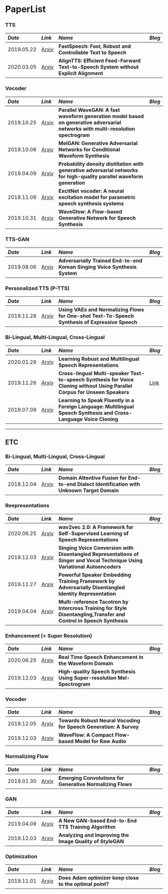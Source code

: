 # PaperList

### TTS
*Date*  |  *Link* |  *Name*  | *Blog* |
:--- | :--- | :--- | :--- |
2019.05.22  |  [Arxiv](https://arxiv.org/abs/1905.09263)  | **FastSpeech: Fast, Robust and Controllable Text to Speech** |  |
2020.03.05  |  [Arxiv](https://arxiv.org/abs/2003.01950)  | **AlignTTS: Efficient Feed-Forward Text-to-Speech System without Explicit Alignment** |  |


### Vocoder
*Date*  |  *Link* |  *Name*  | *Blog* |
:--- | :--- | :--- | :--- |
2019.10.25  |  [Arxiv](https://arxiv.org/abs/1910.11480)  | **Parallel WaveGAN: A fast waveform generation model based on generative adversarial networks with multi-resolution spectrogram** |  |
2019.10.08  |  [Arxiv](https://arxiv.org/abs/1910.06711)  | **MelGAN: Generative Adversarial Networks for Conditional Waveform Synthesis** |  |
2019.04.09  |  [Arxiv](https://arxiv.org/abs/1904.04472)  | **Probability density distillation with generative adversarial networks for high-quality parallel waveform generation** |  |
2018.11.09  |  [Arxiv](https://arxiv.org/abs/1811.04769)  | **ExcitNet vocoder: A neural excitation model for parametric speech synthesis systems** |  |
2019.10.31  |  [Arxiv](https://arxiv.org/abs/1811.00002)  |  **WaveGlow: A Flow-based Generative Network for Speech Synthesis**  |    |

### TTS-GAN
*Date*  |  *Link* |  *Name*  | *Blog* |
:--- | :--- | :--- | :--- |
2019.08.06  |  [Arxiv](https://arxiv.org/abs/1908.01919)  | **Adversarially Trained End-to-end Korean Singing Voice Synthesis System** |  |

### Personalized TTS (P-TTS)
*Date*  |  *Link* |  *Name*  | *Blog* |
:--- | :--- | :--- | :--- |
2019.11.28  |  [Arxiv](https://arxiv.org/abs/1911.12760)  | **Using VAEs and Normalizing Flows for One-shot Text-To-Speech Synthesis of Expressive Speech** |  |


### Bi-Lingual, Multi-Lingual, Cross-Lingual
*Date*  |  *Link* |  *Name*  | *Blog* |
:--- | :--- | :--- | :--- |
2020.01.29  |  [Arxiv](https://arxiv.org/abs/2001.11128)  |  **Learning Robust and Multilingual Speech Representations**  |    |
2019.11.26  |  [Arxiv](https://arxiv.org/abs/1911.11601)  | **Cross-lingual Multi-speaker Text-to-speech Synthesis for Voice Cloning without Using Parallel Corpus for Unseen Speakers** | [Link](https://whisohdeep.blogspot.com/2019/11/blog-post.html) | 
2019.07.09  |  [Arxiv](https://arxiv.org/abs/1907.04448)  | **Learning to Speak Fluently in a Foreign Language: Multilingual Speech Synthesis and Cross-Language Voice Cloning** |  |

---

## ETC



### Bi-Lingual, Multi-Lingual, Cross-Lingual
*Date*  |  *Link* |  *Name*  | *Blog* |
:--- | :--- | :--- | :--- |
2018.12.04  |  [Arxiv](https://arxiv.org/abs/1812.015013)  | **Domain Attentive Fusion for End-to-end Dialect Identification with Unknown Target Domain** |  |   

### Reepresentations
*Date*  |  *Link* |  *Name*  | *Blog* |
:--- | :--- | :--- | :--- |
2020.06.25  |  [Arxiv](https://arxiv.org/abs/2006.11477)  |  **wav2vec 2.0: A Framework for Self-Supervised Learning of Speech Representations**  |  |
2019.12.03  |  [Arxiv](https://arxiv.org/abs/1912.02613)  | **Singing Voice Conversion with Disentangled Representations of Singer and Vocal Technique Using Variational Autoencoders** |  | 
2019.11.27  |  [Arxiv](https://arxiv.org/abs/1912.02608)  | **Powerful Speaker Embedding Training Framework by Adversarially Disentangled Identity Representation** |  | 
2019.04.04  |  [Arxiv](https://arxiv.org/abs/1904.02373)  | **Multi-reference Tacotron by Intercross Training for Style Disentangling,Transfer and Control in Speech Synthesis** |  | 

### Enhancement (+ Super Resolution)
*Date*  |  *Link* |  *Name*  | *Blog* |
:--- | :--- | :--- | :--- |
2020.06.25  |  [Arxiv](https://arxiv.org/abs/2006.12847)  | **Real Time Speech Enhancement in the Waveform Domain** |  |
2019.12.03  |  [Arxiv](https://arxiv.org/abs/1912.01167)  | **High-quality Speech Synthesis Using Super-resolution Mel-Spectrogram** |  | 

### Vocoder
*Date*  |  *Link* |  *Name*  | *Blog* |
:--- | :--- | :--- | :--- |
2019.12.05  |  [Arxiv](https://arxiv.org/abs/1912.02461)  | **Towards Robust Neural Vocoding for Speech Generation: A Survey** |  | 
2019.12.03  |  [Arxiv](https://arxiv.org/abs/1912.01219)  | **WaveFlow: A Compact Flow-based Model for Raw Audio** |  | 

### Normalizing Flow
*Date*  |  *Link* |  *Name*  | *Blog* |
:--- | :--- | :--- | :--- |
2019.01.30  |  [Arxiv](https://arxiv.org/abs/1901.11137)  | **Emerging Convolutions for Generative Normalizing Flows** |  | 

### GAN
*Date*  |  *Link* |  *Name*  | *Blog* |
:--- | :--- | :--- | :--- |
2019.04.09  |  [Arxiv](https://arxiv.org/abs/1904.04775)  |  **A New GAN-based End-to-End TTS Training Algorithm**  |  |
2019.12.03  |  [Arxiv](https://arxiv.org/abs/1912.04958)  |  **Analyzing and Improving the Image Quality of StyleGAN**  |  |

### Optimization
*Date*  |  *Link* |  *Name*  | *Blog* |
:--- | :--- | :--- | :--- |
2019.11.01  |  [Arxiv](https://arxiv.org/abs/1911.00289)  |  **Does Adam optimizer keep close to the optimal point?**  |  |

